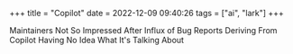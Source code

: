 +++
title = "Copilot"
date = 2022-12-09 09:40:26
tags = ["ai", "lark"]
+++

Maintainers Not So Impressed After Influx of Bug Reports Deriving From Copilot
Having No Idea What It's Talking About
